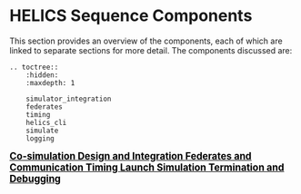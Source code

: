 # HELICS Sequence Components



This section provides an overview of the components, each of which are linked to separate sections for more detail. The components discussed are:

```eval_rst
.. toctree::
    :hidden:
    :maxdepth: 1
    
    simulator_integration
    federates
    timing
    helics_cli
    simulate
    logging

```

<!-- This md page has section headers using html tags so that the toctree in the toc pane (left) will direct the user to separate md pages. -->


<a name="co-simulation-design-and-integration">
<strong>
<span style="font-size:larger;color:black;text-decoration:underline;">
Co-simulation Design and Integration
</span>
</strong>
</a>





<a name="federates-and-communication">
<strong>
<span style="font-size:larger;color:black;text-decoration:underline;">
Federates and Communication
</span>
</strong>
</a>



<a name="timing">
<strong>
<span style="font-size:larger;color:black;text-decoration:underline;">
Timing
</span>
</strong>
</a>





<a name="launch">
<strong>
<span style="font-size:larger;color:black;text-decoration:underline;">
Launch
</span>
</strong>
</a>




<a name="simulation">
<strong>
<span style="font-size:larger;color:black;text-decoration:underline;">
Simulation
</span>
</strong>
</a>
 






<a name="termination-and-debugging">
<strong>
<span style="font-size:larger;color:black;text-decoration:underline;">
Termination and Debugging
</span>
</strong>
</a>


